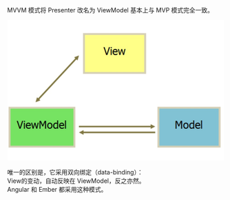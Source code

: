 MVVM 模式将 Presenter 改名为 ViewModel
基本上与 MVP 模式完全一致。

![image]($01_Images/MVVM.jpg)

唯一的区别是，它采用双向绑定（data-binding）：  
View的变动，自动反映在 ViewModel，反之亦然。  
Angular 和 Ember 都采用这种模式。